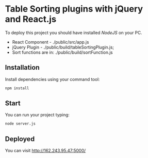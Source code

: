 Table Sorting plugins with jQuery and React.js
=========

To deploy this project you should have installed *NodeJS* on your PC.

- React Component - ./public/src/app.js
- jQuery Plugin - ./public/build/tableSortingPlugin.js;
- Sort functions are in:
    ./public/build/sortFunction.js

Installation
----
Install dependencies using your command tool:
```sh
npm install
```

Start
----
You can run your project typing:
```sh
node server.js
```

Deployed
----
You can visit http://162.243.95.47:5000/ 
